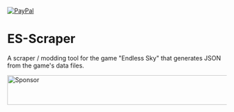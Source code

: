 [![PayPal][paypal-img]][paypal-url]

[paypal-url]: https://www.paypal.com/cgi-bin/webscr?cmd=_s-xclick&hosted_button_id=KV78TWKWKKK3S
[paypal-img]: https://img.shields.io/badge/donate-PayPal-blue.svg?style=flat-square

# ES-Scraper
A scraper / modding tool for the game "Endless Sky" that generates JSON from the game's data files.

<a target='_blank' rel='nofollow' href='https://app.codesponsor.io/link/PCihauKfsV72jqV5B8xydMbb/CodeDraken/ES-Scraper'>
  <img alt='Sponsor' width='888' height='68' src='https://app.codesponsor.io/embed/PCihauKfsV72jqV5B8xydMbb/CodeDraken/ES-Scraper.svg' />
</a>
